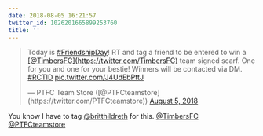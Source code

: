 ```yaml
---
date: 2018-08-05 16:21:57
twitter_id: 1026201665899253760
title: ''
---
```


<blockquote class="twitter-tweet"><p lang="en" dir="ltr">Today is <a href="https://twitter.com/hashtag/FriendshipDay?src=hash&amp;ref_src=twsrc%5Etfw">#FriendshipDay</a>! RT and tag a friend to be entered to win a <a href="https://twitter.com/TimbersFC?ref_src=twsrc%5Etfw">[@TimbersFC](https://twitter.com/TimbersFC)</a> team signed scarf. One for you and one for your bestie! Winners will be contacted via DM. <a href="https://twitter.com/hashtag/RCTID?src=hash&amp;ref_src=twsrc%5Etfw">#RCTID</a> <a href="https://t.co/J4UdEbPttJ">pic.twitter.com/J4UdEbPttJ</a></p>&mdash; PTFC Team Store ([@PTFCteamstore](https://twitter.com/PTFCteamstore)) <a href="https://twitter.com/PTFCteamstore/status/1026165942106181633?ref_src=twsrc%5Etfw">August 5, 2018</a></blockquote>
<script async src="https://platform.twitter.com/widgets.js" charset="utf-8"></script>

You know I have to tag [@britthildreth](https://twitter.com/britthildreth) for this. [@TimbersFC](https://twitter.com/TimbersFC) [@PTFCteamstore](https://twitter.com/PTFCteamstore)
